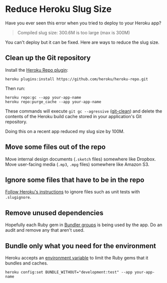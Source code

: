 # Reduce Heroku Slug Size

Have you ever seen this error when you tried to deploy to your Heroku app?

> Compiled slug size: 300.6M is too large (max is 300M)

You can't deploy but it can be fixed.
Here are ways to reduce the slug size.

## Clean up the Git repository

Install the [Heroku Repo plugin][repo]:

[repo]: https://github.com/heroku/heroku-repo

```
heroku plugins:install https://github.com/heroku/heroku-repo.git
```

Then run:

```
heroku repo:gc --app your-app-name
heroku repo:purge_cache --app your-app-name
```

These commands will execute `git gc --agressive` ([git-clean]) and
delete the contents of the Heroku build cache stored in
your application's Git repository.

[git-clean]: https://git-scm.com/docs/git-clean

Doing this on a recent app reduced my slug size by 100M.

## Move some files out of the repo

Move internal design documents (`.sketch` files) somewhere like Dropbox.
Move user-facing media (`.mp3`, `.mpg` files) somewhere like Amazon S3.

## Ignore some files that have to be in the repo

[Follow Heroku's instructions][slugignore] to
ignore files such as unit tests with `.slugignore`.

[slugignore]: https://devcenter.heroku.com/articles/slug-compiler#ignoring-files-with-slugignore

## Remove unused dependencies

Hopefully each Ruby gem in [Bundler groups] is being used by the app.
Do an audit and remove any that aren't used.

[Bundler groups]: http://bundler.io/v1.5/groups.html

## Bundle only what you need for the environment

Heroku accepts an [environment variable][env]
to limit the Ruby gems that it bundles and caches.

[env]: https://devcenter.heroku.com/articles/config-vars

```
heroku config:set BUNDLE_WITHOUT="development:test" --app your-app-name
```
